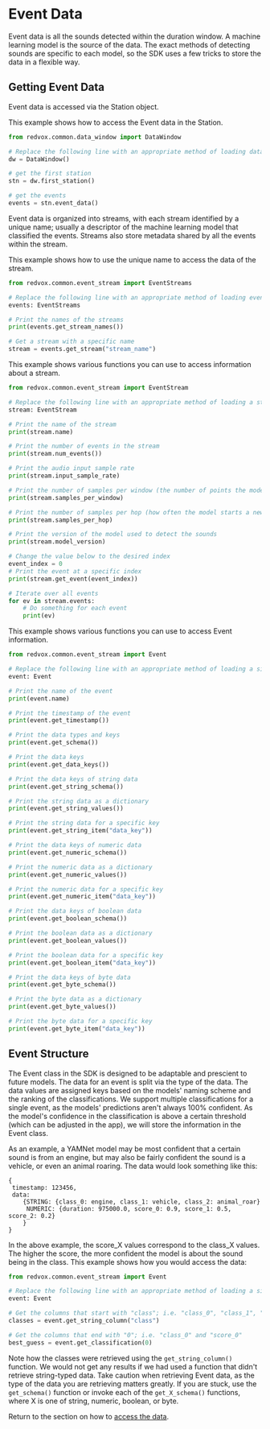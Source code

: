 # Event Data

Event data is all the sounds detected within the duration window.  A machine learning model is the source of the data.
The exact methods of detecting sounds are specific to each model, so the SDK uses a few tricks to store the data in a 
flexible way.

## Getting Event Data

Event data is accessed via the Station object.

This example shows how to access the Event data in the Station.

```python
from redvox.common.data_window import DataWindow

# Replace the following line with an appropriate method of loading data
dw = DataWindow()

# get the first station
stn = dw.first_station()

# get the events
events = stn.event_data()
```

Event data is organized into streams, with each stream identified by a unique name; usually a descriptor of the machine 
learning model that classified the events.  Streams also store metadata shared by all the events within the stream.

This example shows how to use the unique name to access the data of the stream.

```python
from redvox.common.event_stream import EventStreams

# Replace the following line with an appropriate method of loading event data from a Station
events: EventStreams

# Print the names of the streams
print(events.get_stream_names())

# Get a stream with a specific name
stream = events.get_stream("stream_name")
```

This example shows various functions you can use to access information about a stream.

```python
from redvox.common.event_stream import EventStream

# Replace the following line with an appropriate method of loading a stream
stream: EventStream

# Print the name of the stream
print(stream.name)

# Print the number of events in the stream
print(stream.num_events())

# Print the audio input sample rate
print(stream.input_sample_rate)

# Print the number of samples per window (the number of points the model needs to make a decision)
print(stream.samples_per_window)

# Print the number of samples per hop (how often the model starts a new window for detection)
print(stream.samples_per_hop)

# Print the version of the model used to detect the sounds
print(stream.model_version)

# Change the value below to the desired index
event_index = 0
# Print the event at a specific index
print(stream.get_event(event_index))

# Iterate over all events
for ev in stream.events:
    # Do something for each event
    print(ev)
```

This example shows various functions you can use to access Event information.

```python
from redvox.common.event_stream import Event

# Replace the following line with an appropriate method of loading a single Event
event: Event

# Print the name of the event
print(event.name)

# Print the timestamp of the event
print(event.get_timestamp())

# Print the data types and keys
print(event.get_schema())

# Print the data keys
print(event.get_data_keys())

# Print the data keys of string data
print(event.get_string_schema())

# Print the string data as a dictionary
print(event.get_string_values())

# Print the string data for a specific key
print(event.get_string_item("data_key"))

# Print the data keys of numeric data
print(event.get_numeric_schema())

# Print the numeric data as a dictionary
print(event.get_numeric_values())

# Print the numeric data for a specific key
print(event.get_numeric_item("data_key"))

# Print the data keys of boolean data
print(event.get_boolean_schema())

# Print the boolean data as a dictionary
print(event.get_boolean_values())

# Print the boolean data for a specific key
print(event.get_boolean_item("data_key"))

# Print the data keys of byte data
print(event.get_byte_schema())

# Print the byte data as a dictionary
print(event.get_byte_values())

# Print the byte data for a specific key
print(event.get_byte_item("data_key"))
```

## Event Structure

The Event class in the SDK is designed to be adaptable and prescient to future models.  The data for an event is split 
via the type of the data.  The data values are assigned keys based on the models' naming scheme and the ranking of the 
classifications.  We support multiple classifications for a single event, as the models' predictions aren't always 100% 
confident.  As the model's confidence in the classification is above a certain threshold (which can be adjusted in the 
app), we will store the information in the Event class.

As an example, a YAMNet model may be most confident that a certain sound is from an engine, but may also be fairly 
confident the sound is a vehicle, or even an animal roaring.  The data would look something like this:

```
{
 timestamp: 123456,
 data:
    {STRING: {class_0: engine, class_1: vehicle, class_2: animal_roar}
     NUMERIC: {duration: 975000.0, score_0: 0.9, score_1: 0.5, score_2: 0.2}
    }
}
```

In the above example, the score_X values correspond to the class_X values.  The higher the score, the more confident the 
model is about the sound being in the class.  This example shows how you would access the data:

```python
from redvox.common.event_stream import Event

# Replace the following line with an appropriate method of loading a single Event
event: Event

# Get the columns that start with "class"; i.e. "class_0", "class_1", "class_2"
classes = event.get_string_column("class")

# Get the columns that end with "0"; i.e. "class_0" and "score_0"
best_guess = event.get_classification(0)
```

Note how the classes were retrieved using the `get_string_column()` function.  We would not get any results if we had 
used a function that didn't retrieve string-typed data.  Take caution when retrieving Event data, as the type of the 
data you are retrieving matters greatly.  If you are stuck, use the `get_schema()` function or invoke each of the 
`get_X_schema()` functions, where X is one of string, numeric, boolean, or byte.

Return to the section on how to [access the data](03_station_data.md).
